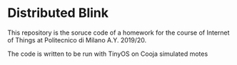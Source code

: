 # Distributed Blink
This repository is the soruce code of a homework for the course of Internet of Things at Politecnico di Milano A.Y. 2019/20.

The code is written to be run with TinyOS on Cooja simulated motes